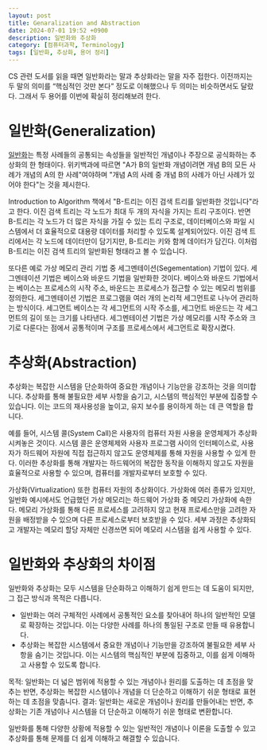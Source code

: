 ```yaml
---
layout: post
title: Genaralization and Abstraction
date: 2024-07-01 19:52 +0900
description: 일반화와 추상화
category: [컴퓨터과학, Terminology] 
tags: [일반화, 추상화, 용어 정리]
---
```


CS 관련 도서를 읽을 때면 일반화라는 말과 추상화라는 말을 자주 접한다. 이전까지는 두 말의 의미를 “핵심적인 것만 본다” 정도로 이해했으나 두 의미는 비슷하면서도 달랐다. 그래서 두 용어를 이번에 확실히 정리해보려 한다.

# 일반화(Generalization)
[일반화](https://ko.wikipedia.org/wiki/%EC%9D%BC%EB%B0%98%ED%99%94)는 특정 사례들의 공통되는 속성들을 일반적인 개념이나 주장으로 공식화하는 추상화의 한 형태이다. 위키백과에 따르면 "A가 B의 일반화 개념이려면 개념 B의 모든 사례가 개념의 A의 한 사례"여야하며 "개념 A의 사례 중 개념 B의 사례가 아닌 사례가 있어야 한다"는 것을 제시한다.

Introduction to Algorithm 책에서 "B-트리는 이진 검색 트리를 일반화한 것입니다"라고 한다. 이진 검색 트리는 각 노드가 최대 두 개의 자식을 가지는 트리 구조이다. 반면 B-트리는 각 노드가 더 많은 자식을 가질 수 있는 트리 구조로, 데이터베이스와 파일 시스템에서 더 효율적으로 대용량 데이터를 처리할 수 있도록 설계되어있다. 이진 검색 트리에서는 각 노드에 데이터만이 담기지만, B-트리는 키와 함께 데이터가 담긴다. 이처럼 B-트리는 이진 검색 트리의 일반화된 형태라고 볼 수 있습니다.

또다른 예로 가상 메모리 관리 기법 중 세그멘테이션(Segementation) 기법이 있다. 세그멘테이션 기법은 베이스와 바운드 기법을 일반화한 것이다. 베이스와 바운드 기법에서는 베이스는 프로세스의 시작 주소, 바운드는 프로세스가 접근할 수 있는 메모리 범위를 정의한다. 세그멘테이션 기법은 프로그램을 여러 개의 논리적 세그먼트로 나누어 관리하는 방식이다. 세그먼트 베이스는 각 세그먼트의 시작 주소를, 세그먼트 바운드는 각 세그먼트의 길이 또는 크기를 나타낸다. 세그멘테이션 기법은 가상 메모리를 시작 주소와 크기로 다룬다는 점에서 공통적이며 구조를 프로세스에서 세그먼트로 확장시켰다. 

# 추상화(Abstraction)
추상화는 복잡한 시스템을 단순화하여 중요한 개념이나 기능만을 강조하는 것을 의미합니다. 추상화를 통해 불필요한 세부 사항을 숨기고, 시스템의 핵심적인 부분에 집중할 수 있습니다. 이는 코드의 재사용성을 높이고, 유지 보수를 용이하게 하는 데 큰 역할을 합니다.

예를 들어, 시스템 콜(System Call)은 사용자의 컴퓨터 자원 사용을 운영체제가 추상화시켜놓은 것이다. 시스템 콜은 운영체제와 사용자 프로그램 사이의 인터페이스로, 사용자가 하드웨어 자원에 직접 접근하지 않고도 운영체제를 통해 자원을 사용할 수 있게 한다. 이러한 추상화를 통해 개발자는 하드웨어의 복잡한 동작을 이해하지 않고도 자원을 효율적으로 사용할 수 있으며, 컴퓨터를 개발자로부터 보호할 수 있다.

가상화(Virtualization) 또한 컴퓨터 자원의 추상화이다. 가상화에 여러 종류가 있지만, 일반화 예시에서도 언급했던 가상 메모리는 하드웨어 가상화 중 메모리 가상화에 속한다. 메모리 가상화를 통해 다른 프로세스를 고려하지 않고 현재 프로세스만을 고려한 자원을 배정받을 수 있으며 다른 프로세스로부터 보호받을 수 있다. 세부 과정은 추상화되고 개발자는 메모리 할당 자체만 신경쓰면 되어 메모리 시스템을 쉽게 사용할 수 있다.

# 일반화와 추상화의 차이점
일반화와 추상화는 모두 시스템을 단순화하고 이해하기 쉽게 만드는 데 도움이 되지만, 그 접근 방식과 목적은 다릅니다.
* 일반화는 여러 구체적인 사례에서 공통적인 요소를 찾아내어 하나의 일반적인 모델로 확장하는 것입니다. 이는 다양한 사례를 하나의 통일된 구조로 만들 때 유용합니다.
* 추상화는 복잡한 시스템에서 중요한 개념이나 기능만을 강조하여 불필요한 세부 사항을 숨기는 것입니다. 이는 시스템의 핵심적인 부분에 집중하고, 이를 쉽게 이해하고 사용할 수 있도록 합니다.

목적: 일반화는 더 넓은 범위에 적용할 수 있는 개념이나 원리를 도출하는 데 초점을 맞추는 반면, 추상화는 복잡한 시스템이나 개념을 더 단순하고 이해하기 쉬운 형태로 표현하는 데 초점을 맞춥니다.
결과: 일반화는 새로운 개념이나 원리를 만들어내는 반면, 추상화는 기존 개념이나 시스템을 더 단순하고 이해하기 쉬운 형태로 변환합니다.

일반화를 통해 다양한 상황에 적용할 수 있는 일반적인 개념이나 이론을 도출할 수 있고 추상화를 통해 문제를 더 쉽게 이해하고 해결할 수 있습니다.

